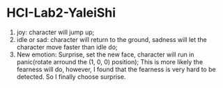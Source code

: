 # HCI-Lab2-YaleiShi

1. joy: character will jump up;
2. idle or sad: character will return to the ground, sadness will let the character move faster than idle do;
3. New emotion: Surprise, set the new face, character will run in panic(rotate arround the (1, 0, 0) position);
                This is more likely the fearness will do, however, I found that the fearness is very hard to be detected.
                So I finally choose surprise.
